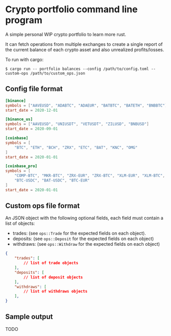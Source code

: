 # Crypto portfolio command line program

A simple personal WIP crypto portfolio to learn more rust.

It can fetch operations from multiple exchanges to create a single report of the current balance of each crypto asset and also unrealized profits/losses.

To run with cargo:
```shell
$ cargo run -- portfolio balances --config /path/to/config.toml --custom-ops /path/to/custom_ops.json
```

## Config file format

```toml
[binance]
symbols = ["AAVEUSD", "ADABTC", "ADAEUR", "BATBTC", "BATETH", "BNBBTC"]
start_date = 2020-12-01

[binance_us]
symbols = ["AAVEUSD", "UNIUSDT", "VETUSDT", "ZILUSD", "BNBUSD"]
start_date = 2020-09-01

[coinbase]
symbols = [
    "BTC", "ETH", "BCH", "ZRX", "ETC", "BAT", "KNC", "OMG"
]
start_date = 2020-01-01

[coinbase_pro]
symbols = [
    "COMP-BTC", "MKR-BTC", "ZRX-EUR", "ZRX-BTC", "XLM-EUR", "XLM-BTC", 
    "BTC-USDC", "BAT-USDC", "BTC-EUR"
]
start_date = 2020-01-01
```

## Custom ops file format
An JSON object with the following optional fields, each field must contain a list of objects:
- trades: (see `ops::Trade` for the expected fields on each object).
- deposits: (see `ops::Deposit` for the expected fields on each object)
- withdraws: (see `ops::Withdraw` for the expected fields on each object)

```json
{
    "trades": [
        // list of trade objects
    ],
    "deposits": [
        // list of deposit objects
    ],
    "withdraws": [
        // list of withdraws objects
    ],
}
```

## Sample output

TODO